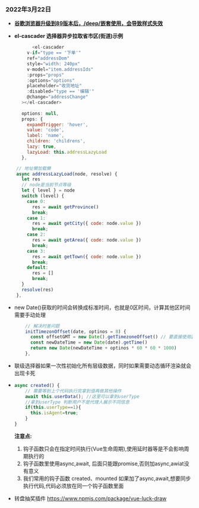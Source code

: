 ### 2022年3月22日

- **[谷歌浏览器升级到89版本后，/deep/嵌套使用，会导致样式失效](https://blog.csdn.net/weixin_44490109/article/details/114693894?utm_medium=distribute.pc_relevant_t0.none-task-blog-2~default~BlogCommendFromMachineLearnPai2~default-1.control&depth_1-utm_source=distribute.pc_relevant_t0.none-task-blog-2~default~BlogCommendFromMachineLearnPai2~default-1.control)**

- **el-cascader 选择器异步拉取省市区(街道)示例**

```js
          <el-cascader
        v-if="type == '下单'"
        ref="addressDom"
        style="width: 240px"
        v-model="item.addressIds"
        :props="props"
        :options="options"
        placeholder="收货地址"
        :disabled="type == '编辑'"
        @change="addressChange"
      ></el-cascader>
	
	  options: null,
      props: {
        expandTrigger: 'hover',
        value: 'code',
        label: 'name',
        children: 'childrens',
        lazy: true,
        lazyLoad: this.addressLazyLoad
      },

    // 地址懒加载懒
    async addressLazyLoad(node, resolve) {
      let res
      // node是当前节点等级
      let { level } = node
      switch (level) {
        case 0:
          res = await getProvince()
          break;
        case 1:
          res = await getCity({ code: node.value })
          break;
        case 2:
          res = await getArea({ code: node.value })
          break;
        case 3:
          res = await getTown({ code: node.value })
          break;
        default:
          res = []
          break;
      }
      resolve(res)
    },
```

- new Date()获取的时间会转换成标准时间，也就是0区时间，计算其他区时间需要手动处理

  ```js
      // 解决时差问题
      initTimezonOffset(date, optinos = 8) {
        const offsetGMT = new Date().getTimezoneOffset() // 要直接使用这个灵活一些
        const newDateTime = new Date(date).getTime()
        return new Date(newDateTime + optinos * 60 * 60 * 1000)
      },
  ```

- 联级选择器如果一次性初始化所有层级数据，同时如果需要动态循环渲染就会出现卡死

- ```javascript
  async created() {
      // 需要等到上个代码执行完拿到值再做其他操作
      await this.userData(); //这里可以拿到userType
      //拿到userType 判断用户不是代理人展示不同信息
      if(this.userType==1){
        this.isAgent=true;
      }
  }
  ```

  **注意点:**

  1. 钩子函数只会在指定时间执行(Vue生命周期),使用延时器等是不会影响周期执行的
  2. 钩子函数里使用async,await, 后面只能跟promise,否则加async,awiat没有意义
  3. 我们常用的钩子函数 created、mounted 如果加了async,await,想要同步执行代码,代码必须放在同一个钩子函数里面

- 转盘抽奖插件 https://www.npmjs.com/package/vue-luck-draw